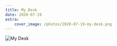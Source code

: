 ```yaml
---
title: My Desk
date: 2020-07-19
extra:
    cover_image: /photos/2020-07-19-my-desk.png
---
```


![My Desk](/photos/2020-07-19-my-desk.png)